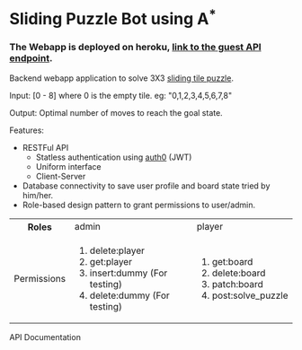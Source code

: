 # Sliding Puzzle Bot using A<sup>*<sup>

### The Webapp is deployed on heroku, <a href="https://sliding-puzzle-kartik33.herokuapp.com/guest">link to the guest API endpoint</a>.

Backend webapp application to solve 3X3 <a href="https://en.wikipedia.org/wiki/Sliding_puzzle">sliding tile puzzle</a>.

Input: [0 - 8] where 0 is the empty tile. eg: "0,1,2,3,4,5,6,7,8"

Output: Optimal number of moves to reach the goal state.

Features:

<ul>
  <li>RESTFul API
    <ul>
      <li>Statless authentication using <a href="https://auth0.com">auth0</a> (JWT)</li>
      <li>Uniform interface</li>
      <li>Client-Server</a>
    </ul>
  </li>
  <li>Database connectivity to save user profile and board state tried by him/her.</li>
  <li>Role-based design pattern to grant permissions to user/admin.</li>
</ul>

<table>
  <tr>
    <th>Roles</td>
    <td>admin</th>
    <td>player</td>
  </tr>
  <tr>
    <td>Permissions</td>
      <td>
        <ol>
          <li>delete:player</li> 
          <li>get:player</li>  
          <li>insert:dummy (For testing)</li> 
          <li>delete:dummy (For testing)</li>
        </ol>
    </td>
    <td>
      <ol>
        <li>get:board</li> 
        <li>delete:board</li> 
        <li>patch:board</li> 
        <li>post:solve_puzzle</li>
      </ol>
     </td>
  </tr>
  <tr>
  </tr>
</table>    

API Documentation
